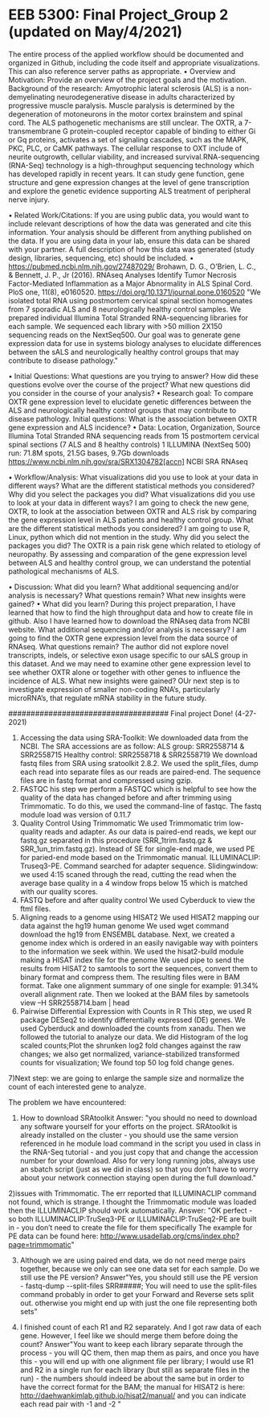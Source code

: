 # EEB 5300: Final Project_Group 2 (updated on May/4/2021)<OXTR-Gene-Expression-in-Patients-with-Amyotrophic-Lateral-Sclerosis>
The entire process of the applied workflow should be documented and organized in Github, including the code itself and appropriate visualizations. This can also reference server paths as appropriate.
•	Overview and Motivation: Provide an overview of the project goals and the motivation.
Background of the research: Amyotrophic lateral sclerosis (ALS) is a non-demyelinating neurodegenerative disease in adults characterized by progressive muscle paralysis. Muscle paralysis is determined by the degeneration of motoneurons in the motor cortex brainstem and spinal cord. The ALS pathogenetic mechanisms are still unclear. The OXTR, a 7-transmembrane G protein-coupled receptor capable of binding to either Gi or Gq proteins, activates a set of signaling cascades, such as the MAPK, PKC, PLC, or CaMK pathways. The cellular response to OXT include of neurite outgrowth, cellular viability, and increased survival.RNA-sequencing (RNA-Seq) technology is a high-throughput sequencing technology which has developed rapidly in recent years. It can study gene function, gene structure and gene expression changes at the level of gene transcription and explore the genetic evidence supporting ALS treatment of peripheral nerve injury.

•	Related Work/Citations: If you are using public data, you would want to include relevant descriptions of  how the data was generated and cite this information.  Your analysis should be different from anything published on the data. If you are using data in your lab, ensure this data can be shared with your partner.  A full description of how this data was generated (study design, libraries, sequencing, etc) should be included.
•	https://pubmed.ncbi.nlm.nih.gov/27487029/ Brohawn, D. G., O'Brien, L. C., & Bennett, J. P., Jr (2016). RNAseq Analyses Identify Tumor Necrosis Factor-Mediated Inflammation as a Major Abnormality in ALS Spinal Cord. PloS one, 11(8), e0160520. https://doi.org/10.1371/journal.pone.0160520 "We isolated total RNA using postmortem cervical spinal section homogenates from 7 sporadic ALS and 8 neurologically healthy control samples. We prepared individual Illumina Total Stranded RNA-sequencing libraries for each sample. We sequenced each library with >50 million 2X150 sequencing reads on the NextSeq500. Our goal was to generate gene expression data for use in systems biology analyses to elucidate differences between the sALS and neurologically healthy control groups that may contribute to disease pathology."

•	Initial Questions: What questions are you trying to answer? How did these questions evolve over the course of the project? What new questions did you consider in the course of your analysis?
•	Research goal: To compare OXTR gene expression level to elucidate genetic differences between the ALS and neurologically healthy control groups that may contribute to disease pathology. Initial questions: What is the association between OXTR gene expression and ALS incidence?
•	Data: Location, Organization, Source
Illumina Total Stranded RNA sequencing reads from 15 postmortem cervical spinal sections (7 ALS and 8 healthy controls) 1 ILLUMINA (NextSeq 500) run: 71.8M spots, 21.5G bases, 9.7Gb downloads https://www.ncbi.nlm.nih.gov/sra/SRX1304782[accn] NCBI SRA RNAseq

•	Workflow/Analysis: What visualizations did you use to look at your data in different ways? What are the different statistical methods you considered? Why did you select the packages you did?
What visualizations did you use to look at your data in different ways? I am going to check the new gene, OXTR, to look at the association between OXTR and ALS risk by comparing the gene expression level in ALS patients and healthy control group. What are the different statistical methods you considered? I am going to use R, Linux, python which did not mention in the study. Why did you select the packages you did? The OXTR is a pain risk gene which related to etiology of neuropathy. By assessing and comparation of the gene expression level between ALS and healthy control group, we can understand the potential pathological mechanisms of ALS.

•	Discussion: What did you learn? What additional sequencing and/or analysis is necessary?  What questions remain?  What new insights were gained?
•	What did you learn? During this project preparation, I have learned that how to find the high throughput data and how to create file in github. Also I have learned how to download the RNAseq data from NCBI website. What additional sequencing and/or analysis is necessary? I am going to find the OXTR gene expression level from the data source of RNAseq. What questions remain? The author did not explore novel transcripts, indels, or selective exon usage specific to our sALS group in this dataset. And we may need to examine other gene expression level to see whether OXTR alone or together with other genes to influence the incidence of ALS. What new insights were gained? OUr next step is to investigate expression of smaller non-coding RNA’s, particularly microRNA’s, that regulate mRNA stability in the future study.




####################################
Final project Done! (4-27-2021)
1) Accessing the data using SRA-Toolkit:
We downloaded data from the NCBI. The SRA accessions are as follow:
ALS group: SRR2558714 & SRR2558715
Healthy control: SRR2558718 & SRR2558719
We download fastq files from SRA using sratoolkit 2.8.2.
We used the split_files, dump each read into separate files as our reads are paired-end.
The sequence files are in fastq format and compressed using gzip.
2) FASTQC
his step we perform a FASTQC which is helpful to see how the quality of the data has changed before and after trimming using Trimmomatic. To do this, we used the command-line of fastqc.
The fastq module load was version of 0.11.7
3) Quality Control Using Trimmomatic
We used Trimmomatic trim low-quality reads and adapter.
As our data is paired-end reads, we kept our fastq.gz separated in this procedure (SRR_1trim.fastq.gz & SRR_1un_trim.fastq.gz).
Instead of SE for single-end made, we used PE for paried-end mode based on the Trimmomatic manual.
ILLUMINACLIP: Truseq3-PE. Command searched for adapter sequence.
Slidingwindow: we used 4:15 scaned through the read, cutting the read when the average base quality in a 4 window frops below 15 which is matched with our quality scores.  
4) FASTQ before and after quality control
We used Cyberduck to view the ftml files.
5) Aligning reads to a genome using HISAT2
We used HISAT2 mapping our data against the hg19 human genome
We used wget command download the hg19 from ENSEMBL database.
Next, we created a genome index which is ordered in an easily navigable way with pointers to the information we seek within.
We used the hisat2-build module making a HISAT index file for the genome
We used pipe to send the results from HISAT2 to samtools to sort the sequences, convert them to binary format and compress them.  The resulting files were in BAM format.
Take one alignment summary of one single for example: 91.34% overall alignment rate.
Then we looked at the BAM files by sametools view –H SRR2558714.bam | head
6) Pairwise Differential Expression with Counts in R 
This step, we used R package DESeq2 to identify differentially expressed (DE) genes.
We used Cyberduck and downloaded the counts from xanadu.
Then we followed the tutorial to analyze our data. 
We did Histogram of the log scaled counts;Plot the shrunken log2 fold changes against the raw changes; we also get normalized, variance-stabilized transformed counts for visualization; We found top 50 log fold change genes. 

7)Next step: we are going to enlarge the sample size and normalize the count of each interested gene to analyze. 

The problem we have encountered:

1) How to download SRAtoolkit
Answer: "you should no need to download any software yourself for your efforts on the project.  SRAtoolkit is already installed on the cluster - you should use the same version referenced in he module load command in the script you used in class in the RNA-Seq tutorial - and you just copy that and change the accession number for your download. Also for very long running jobs, always use an sbatch script (just as we did in class) so that you don’t have to worry about your network connection staying open during the full download."

2)issues with Trimmomatic. The err reported that ILLUMINACLIP command not found, which is strange. I thought the Trimmomatic module was loaded then the ILLUMINACLIP should work automatically. 
Answer: "OK perfect - so both ILLUMINACLIP:TruSeq3-PE or ILLUMINACLIP:TruSeq2-PE are built in - you don’t need to create the file for them specifically
The example for PE data can be found here: http://www.usadellab.org/cms/index.php?page=trimmomatic"

3) Although we are using paired end data, we do not need merge pairs together, because we only can see one data set for each sample. Do we still use the PE version? 
Answer"Yes, you should still use the PE version - fastq-dump --split-files SRR#####; You will need to use the split-files command probably in order to get your Forward and Reverse sets split out. otherwise you might end up with just the one file representing both sets"

4) I finished count of each R1 and R2 separately. And I got raw data of each gene. However, I feel like we should merge them before doing the count? 
Answer"You want to keep each library separate through the process - you will QC them, then map them as pairs, and once you have this - you will end up with one alignment file per library; I would use R1 and R2 in a single run for each library (but still as separate files in the run) - the numbers should indeed be about the same but in order to have the correct format for the BAM; the manual for HISAT2 is here: http://daehwankimlab.github.io/hisat2/manual/ and you can indicate each read pair with -1 and -2 "






